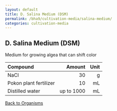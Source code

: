 ```yaml
---
layout: default
title: D. Salina Medium (DSM)
permalink: /bha9/cultivation-media/salina-medium/
categories: cultivation-media
---
```


## D. Salina Medium (DSM)

Medium for growing algea that can shift color

|Compound| Amount | Unit |
|:-------|-------:|-----:|
|NaCl|30|g|
|Pokon plant fertilizer|10|mL|
|Distilled water|up to 1000|mL|

[Back to Organisms](/bha9/organisms/)
